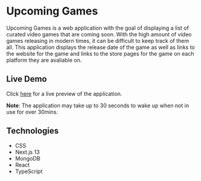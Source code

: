 # Upcoming Games
Upcoming Games is a web application with the goal of displaying a list of curated video games that are coming soon.
With the high amount of video games releasing in modern times, it can be difficult to keep track of them all.
This application displays the release date of the game as well as links to the website for the game and links to the store
pages for the game on each platform they are avaliable on.

## Live Demo
Click [here](https://upcoming-media.onrender.com) for a live preview of the application.

<strong>Note</strong>: The application may take up to 30 seconds to wake up when not in use for over 30mins.

## Technologies
- CSS
- Next.js 13
- MongoDB
- React
- TypeScript
